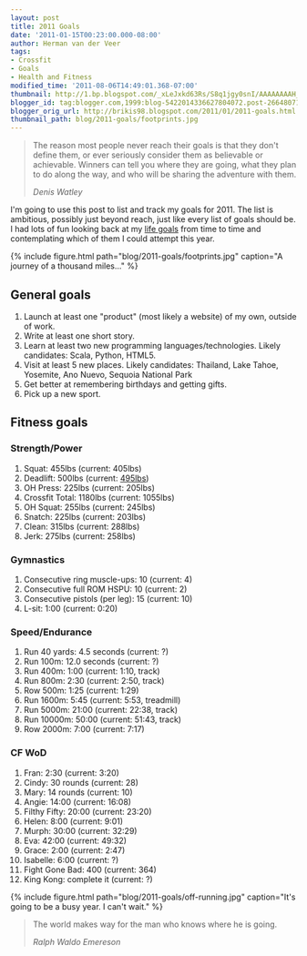 ```yaml
---
layout: post
title: 2011 Goals
date: '2011-01-15T00:23:00.000-08:00'
author: Herman van der Veer
tags:
- Crossfit
- Goals
- Health and Fitness
modified_time: '2011-08-06T14:49:01.368-07:00'
thumbnail: http://1.bp.blogspot.com/_xLeJxkd63Rs/S8q1jgy0snI/AAAAAAAAH_M/A46bqwYazIc/s72-c/IMG_7320.JPG
blogger_id: tag:blogger.com,1999:blog-5422014336627804072.post-2664807166141389479
blogger_orig_url: http://brikis98.blogspot.com/2011/01/2011-goals.html
thumbnail_path: blog/2011-goals/footprints.jpg
---
```


<blockquote>
  <p>
    The reason most people never reach their goals is that they don't define them, 
    or ever seriously consider them as believable or achievable. Winners can tell 
    you where they are going, what they plan to do along the way, and who will be 
    sharing the adventure with them.
  </p>
  <cite>Denis Watley</cite>
</blockquote>

I'm going to use this post to list and track my 
goals for 2011. The list is ambitious, possibly just beyond reach, just like 
every list of goals should be. I had lots of fun looking back at my [life 
goals](https://www.ybrikman.com/writing/2010/01/28/my-life-goals/) from time to 
time and contemplating which of them I could attempt this year. 

{% include figure.html path="blog/2011-goals/footprints.jpg" caption="A journey of a thousand miles..." %}

## General goals

1. Launch at least one "product" (most likely a website) of my own, outside of 
work. 
1. Write at least one short story. 
1. Learn at least two new programming languages/technologies. Likely 
candidates: Scala, Python, HTML5. 
1. Visit at least 5 new places. Likely candidates: Thailand, Lake Tahoe, 
Yosemite, Ano Nuevo, Sequoia National Park 
1. Get better at remembering birthdays and getting gifts. 
1. Pick up a new sport. 

## Fitness goals

### Strength/Power

1. Squat: 455lbs (current: 405lbs) 
1. Deadlift: 500lbs (current: [495lbs](http://www.youtube.com/watch?v=Rj9W-Z9SUGQ)) 
1. OH Press: 225lbs (current: 205lbs) 
1. Crossfit Total: 1180lbs (current: 1055lbs) 
1. OH Squat: 255lbs (current: 245lbs) 
1. Snatch: 225lbs (current: 203lbs) 
1. Clean: 315lbs (current: 288lbs) 
1. Jerk: 275lbs (current: 258lbs) 

### Gymnastics 

1. Consecutive ring muscle-ups: 10 (current: 4) 
1. Consecutive full ROM HSPU: 10 (current: 2) 
1. Consecutive pistols (per leg): 15 (current: 10) 
1. L-sit: 1:00 (current: 0:20) 

### Speed/Endurance 

1. Run 40 yards: 4.5 seconds (current: ?) 
1. Run 100m: 12.0 seconds (current: ?) 
1. Run 400m: 1:00 (current: 1:10, track) 
1. Run 800m: 2:30 (current: 2:50, track) 
1. Row 500m: 1:25 (current: 1:29) 
1. Run 1600m: 5:45 (current: 5:53, treadmill) 
1. Run 5000m: 21:00 (current: 22:38, track) 
1. Run 10000m: 50:00 (current: 51:43, track) 
1. Row 2000m: 7:00 (current: 7:17) 

### CF WoD 

1. Fran: 2:30 (current: 3:20) 
1. Cindy: 30 rounds (current: 28) 
1. Mary: 14 rounds (current: 10) 
1. Angie: 14:00 (current: 16:08) 
1. Filthy Fifty: 20:00 (current: 23:20) 
1. Helen: 8:00 (current: 9:01) 
1. Murph: 30:00 (current: 32:29) 
1. Eva: 42:00 (current: 49:32) 
1. Grace: 2:00 (current: 2:47) 
1. Isabelle: 6:00 (current: ?) 
1. Fight Gone Bad: 400 (current: 364) 
1. King Kong: complete it (current: ?) 

{% include figure.html path="blog/2011-goals/off-running.jpg" caption="It's going to be a busy year. I can't wait." %}

<blockquote>
  <p>The world makes way for the man who knows where he is going.</p>
  <cite>Ralph Waldo Emereson</cite>
</blockquote> 